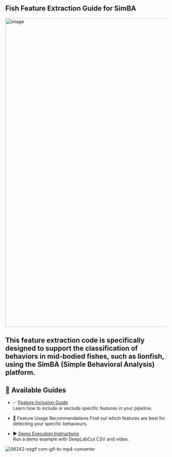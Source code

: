 

## Fish Feature Extraction Guide for SimBA
<img width="960" alt="image" src="https://github.com/user-attachments/assets/e4abd305-e54e-4c5c-8bc6-e44844e09846" />

This feature extraction code is specifically designed to support the classification of behaviors in mid-bodied fishes, such as lionfish, using the SimBA (Simple Behavioral Analysis) platform.
---

## 📖 Available Guides

- ✅ [Feature Inclusion Guide](Lionfish_feature_extraction_code/feature_inclusion_guide.md)  
  Learn how to include or exclude specific features in your pipeline.

- 🎯 Feature Usage Recommendations
  Find out which features are best for detecting your specific behaviours.

- ▶️ [Demo Execution Instructions](Lionfish_feature_extraction_code/Demo_run_instructions.md)  
  Run a demo example with DeepLabCut CSV and video.
  

![06242-ezgif com-gif-to-mp4-converter](https://github.com/user-attachments/assets/29496d29-b716-4d4d-bf5a-27abfd7d3932)


